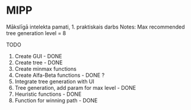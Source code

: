 # MIPP
Mākslīgā intelekta pamati, 1. praktiskais darbs
Notes: Max recommended tree generation level = 8

TODO <br>
1) Create GUI - DONE
2) Create tree - DONE
3) Create minmax functions
4) Create Alfa-Beta functions - DONE ? 
5) Integrate tree generation with UI
6) Tree generation, add param for max level - DONE
7) Heuristic functions - DONE
8) Function for winning path - DONE